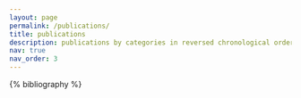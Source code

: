 ```yaml
---
layout: page
permalink: /publications/
title: publications
description: publications by categories in reversed chronological order. generated by jekyll-scholar.
nav: true
nav_order: 3
---
```


<!-- _pages/publications.md -->


<div class="publications">

{% bibliography %}

</div>
